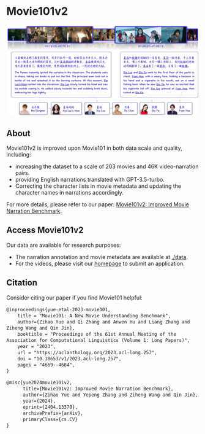 # Movie101v2

![Movie101 Dataset](../assets/example.png "Movie101 Dataset")

## About

Movie101v2 is improved upon Movie101 in both data scale and quality, including:

- increasing the dataset to a scale of 203 movies and 46K video-narration pairs.
- providing English narrations translated with GPT-3.5-turbo.
- Correcting the character lists in movie metadata and updating the character names in narrations accordingly.


For more details, please refer to our paper: [Movie101v2: Improved Movie Narration Benchmark](https://arxiv.org/abs/2404.13370).


## Access Movie101v2

Our data are available for research purposes:
- The narration annotation and movie metadata are available at [./data](./data).
- For the videos, please visit our [homepage](https://movie101-dataset.github.io) to submit an application.

## Citation

Consider citing our paper if you find Movie101 helpful:

```
@inproceedings{yue-etal-2023-movie101,
    title = "Movie101: A New Movie Understanding Benchmark",
    author={Zihao Yue and Qi Zhang and Anwen Hu and Liang Zhang and Ziheng Wang and Qin Jin},
    booktitle = "Proceedings of the 61st Annual Meeting of the Association for Computational Linguistics (Volume 1: Long Papers)",
    year = "2023",
    url = "https://aclanthology.org/2023.acl-long.257",
    doi = "10.18653/v1/2023.acl-long.257",
    pages = "4669--4684",
}
```

```
@misc{yue2024movie101v2,
      title={Movie101v2: Improved Movie Narration Benchmark}, 
      author={Zihao Yue and Yepeng Zhang and Ziheng Wang and Qin Jin},
      year={2024},
      eprint={2404.13370},
      archivePrefix={arXiv},
      primaryClass={cs.CV}
}
```